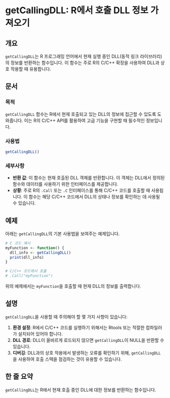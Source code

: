 <!--
Meta Description: # getCallingDLL: R에서 호출 DLL 정보 가져오기 ## 개요 `getCallingDLL`는 R 프로그래밍 언어에서 현재 실행 중인 DLL(동적 링크 라이브러리)의 정보를 반환하는 함수입니다. 이 함수는 주로 R의 C/C++ 확장을 사용하여 DLL과 상호 ...
Meta Keywords: getcallingdll, r에서, dll, 정보를, 함수는
-->

# getCallingDLL: R에서 호출 DLL 정보 가져오기

## 개요
`getCallingDLL`는 R 프로그래밍 언어에서 현재 실행 중인 DLL(동적 링크 라이브러리)의 정보를 반환하는 함수입니다. 이 함수는 주로 R의 C/C++ 확장을 사용하여 DLL과 상호 작용할 때 유용합니다.

## 문서
### 목적
`getCallingDLL` 함수는 R에서 현재 호출되고 있는 DLL의 정보에 접근할 수 있도록 도와줍니다. 이는 R의 C/C++ API를 활용하여 고급 기능을 구현할 때 필수적인 정보입니다.

### 사용법
```R
getCallingDLL()
```

### 세부사항
- **반환 값**: 이 함수는 현재 호출된 DLL 객체를 반환합니다. 이 객체는 DLL에서 정의된 함수와 데이터를 사용하기 위한 인터페이스를 제공합니다.
- **상황**: 주로 R의 `.Call` 또는 `.C` 인터페이스를 통해 C/C++ 코드를 호출할 때 사용됩니다. 이 함수는 해당 C/C++ 코드에서 DLL의 상태나 정보를 확인하는 데 사용될 수 있습니다.
  
## 예제
아래는 `getCallingDLL`의 기본 사용법을 보여주는 예제입니다.

```R
# C 코드 예시
myFunction <- function() {
  dll_info <- getCallingDLL()
  print(dll_info)
}

# C/C++ 코드에서 호출
# .Call("myFunction")
```

위의 예제에서는 `myFunction`을 호출할 때 현재 DLL의 정보를 출력합니다.

## 설명
`getCallingDLL`을 사용할 때 주의해야 할 몇 가지 사항이 있습니다:

1. **환경 설정**: R에서 C/C++ 코드를 실행하기 위해서는 Rtools 또는 적절한 컴파일러가 설치되어 있어야 합니다.
2. **DLL 경로**: DLL이 올바르게 로드되지 않으면 `getCallingDLL`이 NULL을 반환할 수 있습니다.
3. **디버깅**: DLL과의 상호 작용에서 발생하는 오류를 확인하기 위해, `getCallingDLL`을 사용하여 호출 스택을 점검하는 것이 유용할 수 있습니다.

## 한 줄 요약
`getCallingDLL`는 R에서 현재 호출 중인 DLL에 대한 정보를 반환하는 함수입니다.